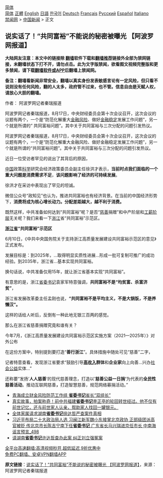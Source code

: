  <!-- 面包屑导航 --> <div class="breadcrumb"><!-- GTranslate: https://gtranslate.io/ -->  <div class="switcher notranslate">  <div class="selected">  <a href="#" onclick="return false;"> 简体</a>  </div>  <div class="option">  <a href="https://www.bannedbook.org" onclick="doGTranslate('zh-CN|zh-CN');jQuery('div.switcher div.selected a').html(jQuery(this).html());return false;" title="简体中文" class="nturl selected"> 简体</a>  <a href="https://www.bannedbook.org/zh-tw/" onclick="doGTranslate('zh-CN|zh-TW');jQuery('div.switcher div.selected a').html(jQuery(this).html());return false;" title="繁體中文" class="nturl"> 正體</a>  <a href="https://www.bannedbook.org/en/" onclick="doGTranslate('zh-CN|en');jQuery('div.switcher div.selected a').html(jQuery(this).html());return false;" title="English" class="nturl"> English</a>  <a href="https://www.bannedbook.org/ja/" onclick="doGTranslate('zh-CN|ja');jQuery('div.switcher div.selected a').html(jQuery(this).html());return false;" title="日本語" class="nturl"> 日語</a>  <a href="https://www.bannedbook.org/ko/" onclick="doGTranslate('zh-CN|ko');jQuery('div.switcher div.selected a').html(jQuery(this).html());return false;" title="한국어" class="nturl"> 한국어</a>  <a href="https://www.bannedbook.org/de/" onclick="doGTranslate('zh-CN|de');jQuery('div.switcher div.selected a').html(jQuery(this).html());return false;" title="Deutsch" class="nturl"> Deutsch</a>  <a href="https://www.bannedbook.org/fr/" onclick="doGTranslate('zh-CN|fr');jQuery('div.switcher div.selected a').html(jQuery(this).html());return false;" title="Français" class="nturl"> Français</a>  <a href="https://www.bannedbook.org/ru/" onclick="doGTranslate('zh-CN|ru');jQuery('div.switcher div.selected a').html(jQuery(this).html());return false;" title="Русский" class="nturl"> Русский</a>  <a href="https://www.bannedbook.org/es/" onclick="doGTranslate('zh-CN|es');jQuery('div.switcher div.selected a').html(jQuery(this).html());return false;" title="Español" class="nturl"> Español</a>  <a href="https://www.bannedbook.org/it/" onclick="doGTranslate('zh-CN|it');jQuery('div.switcher div.selected a').html(jQuery(this).html());return false;" title="Italiano" class="nturl"> Italiano</a>  </div>  </div>      <div class='breadcrumb-sub'><!-- Breadcrumb NavXT 6.3.0 --> <a href="https://www.bannedbook.org/" class="home">禁闻网</a> &gt; <a href="https://www.bannedbook.org/bnews/cnnews/" class="category">中国新闻</a> &gt; 正文</div></div><h2>说实话了！“共同富裕”不能说的秘密被曝光 【阿波罗网报道】</h2> <p class="notice"><b>大陆网友注意：本文中的链接除 <a href="https://github.com/bannedbook/fanqiang" >翻墙</a>软件下载和<a href="https://github.com/killgcd/justmysocks/blob/master/README.md">翻墙推荐</a>链接外全部为禁网链接，未翻墙状态下打不开，请勿点击。此为文字版禁闻，欲看图文视频完整版和更多禁闻，请下载<a href="https://github.com/bannedbook/fanqiang">翻墙软件或APP</a>后翻墙上禁闻网。</p><p>备注：翻墙看新闻非常安全，翻墙以真实身份发表敏感言论有一定风险，但只看不说则没有任何风险，翻的人太多，政府管不过来，也不管。信息自由是天赋人权，请放心大胆的翻墙。</b></p>  <div class="entry"> <p>作者： 阿波罗网记者秦瑞报道</p> <p id="summary">阿波罗网记者秦瑞报道，8月17日，中央财经委员会第十次会议召开，这次会议的议题有两个，一个是“防范化解重大<a href="https://www.bannedbook.org/bnews/tag/%e9%87%91%e8%9e%8d%e9%a3%8e%e9%99%a9/" class="st_tag internal_tag" rel="tag" title="标签 金融风险 下的日志">金融风险</a>、做好<a href="https://www.bannedbook.org/bnews/tag/%E9%87%91%E8%9E%8D%E7%A8%B3%E5%AE%9A/" class="st_tag internal_tag" rel="tag" title="标签 金融稳定 下的日志">金融稳定</a>发展工作问题”，另一个就是所谓的“ 共同富裕问题”。其中关于共同富裕与三次分配的问题引发热议。</p> <p>阿波罗网记者秦瑞报道，8月17日，中央财经委员会第十次会议召开，这次会议的议题有两个，一个是“防范化解重大金融风险、做好金融稳定发展工作问题”，另一个就是所谓的“共同富裕问题”。其中关于共同富裕与三次分配的问题引发热议。</p> <p>近日一位受访者罕见的说出了其背后的原因，</p> <p><span class='wp_keywordlink_affiliate'><a href="https://www.bannedbook.org/" title="中国" target="_blank">中国</a></span>政策<span class='wp_keywordlink'><a href="https://www.bannedbook.org/forum11/topic309.html" title="禁片：“科学”的棍子" target="_blank">科学</a></span>研究会经济政策委员会副主任徐洪才表示，<strong>当前时点我们面临的一个重大问题是消费需求不足</strong>，<strong>该问题影响了经济的可持续发展</strong>。</p>  <p>徐洪才在采访中表现出了罕见的坦诚。</p> <p>微信公众号“政知见”也认为，推进共同富裕也有经济背景。在当前的中国经济形势下，<strong>消费将成为核心增长动力。分配差距越大，越不利于消费。</strong></p> <p>既然这样，中共准备如何达到“共同富裕”呢？是否“<a href="https://www.bannedbook.org/bnews/tag/%e6%85%88%e5%96%84/" class="st_tag internal_tag" rel="tag" title="标签 慈善 下的日志">慈善</a>捐赠”和中产阶层和<a href="https://www.bannedbook.org/bnews/tag/%E5%B7%A5%E8%96%AA%E9%98%B6%E5%B1%82/" class="st_tag internal_tag" rel="tag" title="标签 工薪阶层 下的日志">工薪阶层</a>无关呢？我们来看一下<a href="https://www.bannedbook.org/bnews/tag/%e6%b5%99%e6%b1%9f/" class="st_tag internal_tag" rel="tag" title="标签 浙江 下的日志">浙江</a>省“共同富裕”示范区。</p> <p><strong><a href="https://www.bannedbook.org/bnews/tag/%E6%B5%99%E6%B1%9F%E7%9C%81/" class="st_tag internal_tag" rel="tag" title="标签 浙江省 下的日志">浙江省</a>“共同富裕”示范区</strong></p> <p>6月10日，《中共中央国务院关于支持浙江高质量发展建设共同富裕示范区的意见》正式发布。</p>  <p>发展目标是：到2025年，&#8230;取得明显实质性进展&#8230;形成一批可复制可推广的成功经验。到2035年，浙江省&#8230;基本实现共同富裕。</p> <p>换句话说，中共准备仅用15年，就让浙江省基本实现“共同富裕”。</p> <p>有意思的是，浙江<a href="https://www.bannedbook.org/bnews/tag/%e7%9c%81%e5%a7%94%e4%b9%a6%e8%ae%b0/" class="st_tag internal_tag" rel="tag" title="标签 省委书记 下的日志">省委书记</a>袁家军特意强调，<strong>共同富裕不是“均贫富、杀富济贫”</strong>，</p> <p>浙江省发展改革委主任孟刚也说，<strong>&#8220;共同富裕不是平均主义，不是大锅饭，不是养懒汉&#8221;。</strong></p> <p>这样的话给人听后，反倒有一种此地无银三百两的感觉。</p>  <p>那么在浙江省慈善捐赠究竟和谁有关？</p> <p>今年7月，《浙江高质量发展建设共同富裕示范区实施方案（2021—2025年）》对外公布</p> <p>在这份方案中，特别提到要打造“<strong>善行浙江</strong>”。具体措施中随处可见“慈善”二字，</p> <p>记者特意查看，发现浙江省要求“鼓励引导<strong><a href="https://www.bannedbook.org/bnews/tag/%E9%AB%98%E6%94%B6%E5%85%A5/" class="st_tag internal_tag" rel="tag" title="标签 高收入 下的日志">高收入</a>群体</strong>和<strong>企业家</strong>向上向善&#8230;兴办<a href="https://www.bannedbook.org/bnews/tag/%E7%A4%BE%E4%BC%9A%E5%85%AC%E7%9B%8A/" class="st_tag internal_tag" rel="tag" title="标签 社会公益 下的日志">社会公益</a>实体&#8230;”</p> <p>还称要“发扬&#8217;<strong>人人慈善</strong>&#8216;的现代慈善理念，打造以’<strong>慈善公益一日捐‘</strong>为代表的<strong>全民性慈善活动</strong>。推动互联网慈善<strong>，</strong>打造智慧慈善，规范网络募捐活动。”</p>  <ul class='op-related-articles' title='相关阅读'> <li><a href='https://www.bannedbook.org/bnews/baitai/20210816/1607343.html' target='_blank'>青海成立财金风险防范工作组 <b>省委书记</b>省长“双组长”</a></li> <li><a href='https://www.bannedbook.org/bnews/bannedvideo/20210816/1607185.html' target='_blank'>真实故事，拍案称奇！前中共福建<b>省委书记</b>李正亭的轮回转世经过。他不仅有前世记忆，还与前世家人认亲，帮助家人找回一罐银元。</a></li> <li><a href='https://www.bannedbook.org/bnews/baitai/20210816/1607159.html' target='_blank'>全体家属请求湖南<b>省委书记</b>徐达哲严查案件真相</a></li> <li><a href='https://www.bannedbook.org/bnews/comments/20210813/1605341.html' target='_blank'>习近平布局二十大政治局人选 习闽江新军魏小东接掌北京政协 正部级团派高官被贬 传北京市长陈吉宁南下任<b>省委书记</b> 广东省长马兴瑞进京任市长 中南海谣言预言_498</a></li> <li><a href='https://www.bannedbook.org/bnews/baitai/20210810/1603779.html' target='_blank'>请湖南<b>省委书记</b>许达哲查办此案 纠正刘立强冤案</a></li> </ul> <p class="texttj"> <a href="https://github.com/bannedbook/fanqiang/wiki/V2ray%E6%9C%BA%E5%9C%BA" target="_blank">全平台高速翻墙:高清视频秒开,超低延迟,9折优惠中</a><br/> <a href="https://github.com/bannedbook/fanqiang/wiki/%E7%A6%81%E9%97%BB%E7%BD%91%E5%AE%89%E5%8D%93%E7%BF%BB%E5%A2%99%E6%96%B0%E9%97%BBAPP" target="_blank">免费PC翻墙、安卓VPN翻墙APP</a></p><p> <b>原文链接</b>：<a class="src_link" href="https://www.aboluowang.com/2021/0820/1635336.html" target="_blank">说实话了！“共同富裕”不能说的秘密被曝光 【阿波罗网报道】</a>，来源：阿波罗网记者秦瑞报道 </p><a name='sharetosocial'></a>  <div style="margin-bottom:5px;padding-bottom:5px;clear:both"> <div id="archive-pix-1" class="banner-ads"> <!-- AuctionX Display platform tag START --> <div id="26318x728x90x621x_ADSLOT2" clicktrack="%%CLICK_URL_ESC%%"></div> <!-- AuctionX Display platform tag END --> </div> <div id="archive-pix-2" class="banner-ads"> <!-- AuctionX Display platform tag START --> <div id="26315x300x250x621x_ADSLOT2" clicktrack="%%CLICK_URL_ESC%%"></div> <!-- AuctionX Display platform tag END --> </div> </div>  <div id="archive-pix-1" class="banner-ads"> <!-- AuctionX Display platform tag START --> <div id="26318x728x90x621x_ADSLOT3" clicktrack="%%CLICK_URL_ESC%%"></div> <!-- AuctionX Display platform tag END --> </div> </div><!--END ENTRY--> 